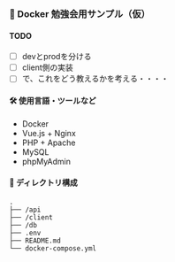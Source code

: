 ### 🐳 Docker 勉強会用サンプル（仮）

#### TODO
- [ ] devとprodを分ける
- [ ] client側の実装
- [ ] で、これをどう教えるかを考える・・・・

#### 🛠️ 使用言語・ツールなど

- Docker
- Vue.js + Nginx
- PHP + Apache
- MySQL
- phpMyAdmin

#### 🌲 ディレクトリ構成

```
.
├── /api
├── /client
├── /db
├── .env
├── README.md
└── docker-compose.yml
```
